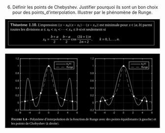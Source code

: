 6. Définir les points de Chebyshev. Justifier pourquoi ils sont un bon choix pour des points_d’interpolation. Illustrer par le phénomène de Runge.

![points_chebyshev](../images/points_chebyshev.png)

![phénomène_Runge](../images/phénomène_Runge.png)
